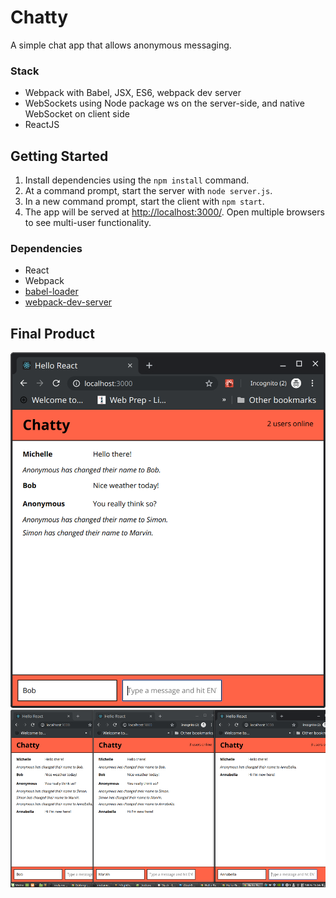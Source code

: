 Chatty
=====================

A simple chat app that allows anonymous messaging.

### Stack

* Webpack with Babel, JSX, ES6, webpack dev server
* WebSockets using Node package ws on the server-side, and native WebSocket on client side
* ReactJS


## Getting Started

1. Install dependencies using the `npm install` command.
2. At a command prompt, start the server with `node server.js`.
3. In a new command prompt, start the client with `npm start`.
4. The app will be served at <http://localhost:3000/>. Open multiple browsers to see multi-user functionality.

### Dependencies

* React
* Webpack
* [babel-loader](https://github.com/babel/babel-loader)
* [webpack-dev-server](https://github.com/webpack/webpack-dev-server)

## Final Product
!["Screenshot of a single chat window"](https://github.com/maddixm/chatty/blob/master/client/images/one-chat.png?raw=true)
!["Screenshot of three chat windows"](https://github.com/maddixm/chatty/blob/master/client/images/three-chats1.png?raw=true)
